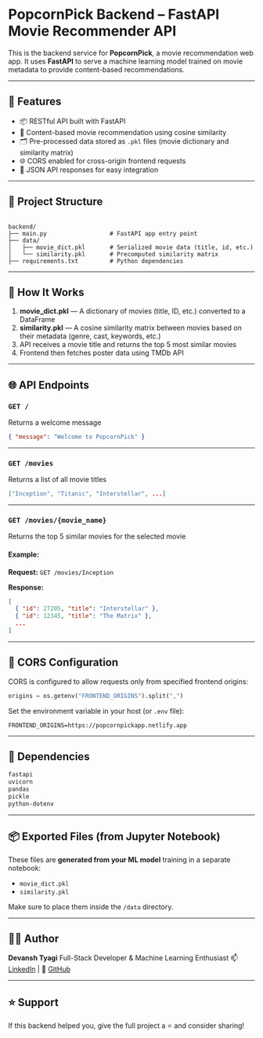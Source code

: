 # PopcornPick Backend – FastAPI Movie Recommender API

This is the backend service for **PopcornPick**, a movie recommendation web app. It uses **FastAPI** to serve a machine learning model trained on movie metadata to provide content-based recommendations.

---

## 🚀 Features

- 📦 RESTful API built with FastAPI
- 🧠 Content-based movie recommendation using cosine similarity
- 🗂 Pre-processed data stored as `.pkl` files (movie dictionary and similarity matrix)
- 🌐 CORS enabled for cross-origin frontend requests
- 🧾 JSON API responses for easy integration

---

## 📁 Project Structure

```

backend/
├── main.py                  # FastAPI app entry point
├── data/
│   ├── movie_dict.pkl       # Serialized movie data (title, id, etc.)
│   └── similarity.pkl       # Precomputed similarity matrix
├── requirements.txt         # Python dependencies

````

---

## 🧠 How It Works

1. **movie_dict.pkl** — A dictionary of movies (title, ID, etc.) converted to a DataFrame
2. **similarity.pkl** — A cosine similarity matrix between movies based on their metadata (genre, cast, keywords, etc.)
3. API receives a movie title and returns the top 5 most similar movies
4. Frontend then fetches poster data using TMDb API

---

## 🌐 API Endpoints

### `GET /`

Returns a welcome message

```json
{ "message": "Welcome to PopcornPick" }
```

---

### `GET /movies`

Returns a list of all movie titles

```json
["Inception", "Titanic", "Interstellar", ...]
```

---

### `GET /movies/{movie_name}`

Returns the top 5 similar movies for the selected movie

#### Example:

**Request:**
`GET /movies/Inception`

**Response:**

```json
[
  { "id": 27205, "title": "Interstellar" },
  { "id": 12345, "title": "The Matrix" },
  ...
]
```

---

## 🔐 CORS Configuration

CORS is configured to allow requests only from specified frontend origins:

```python
origins = os.getenv("FRONTEND_ORIGINS").split(",")
```

Set the environment variable in your host (or `.env` file):

```
FRONTEND_ORIGINS=https://popcornpickapp.netlify.app
```

---

## 🧪 Dependencies

```txt
fastapi
uvicorn
pandas
pickle
python-dotenv
```

---

## 📦 Exported Files (from Jupyter Notebook)

These files are **generated from your ML model** training in a separate notebook:

* `movie_dict.pkl`
* `similarity.pkl`

Make sure to place them inside the `/data` directory.

---



## 👨‍💻 Author

**Devansh Tyagi**
Full-Stack Developer & Machine Learning Enthusiast
📫 [LinkedIn](https://www.linkedin.com/in/devansh-tyagi/) | 🧠 [GitHub](https://github.com/devanshtyagi26)

---

## ⭐️ Support

If this backend helped you, give the full project a ⭐ and consider sharing!

